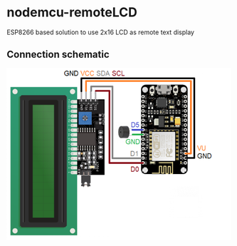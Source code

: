 # nodemcu-remoteLCD
ESP8266 based solution to use 2x16 LCD as remote text display
## Connection schematic
![schematic](schematic.png)